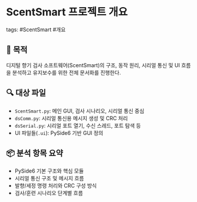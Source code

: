 # ScentSmart 프로젝트 개요
tags: #ScentSmart #개요

## 🧾 목적
디지털 향기 검사 소프트웨어(ScentSmart)의 구조, 동작 원리, 시리얼 통신 및 UI 흐름을 분석하고 유지보수를 위한 전체 문서화를 진행한다.

## 🔍 대상 파일
- `ScentSmart.py`: 메인 GUI, 검사 시나리오, 시리얼 통신 중심
- `dsComm.py`: 시리얼 통신용 메시지 생성 및 CRC 처리
- `dsSerial.py`: 시리얼 포트 열기, 수신 스레드, 포트 탐색 등
- UI 파일들(`.ui`): PySide6 기반 GUI 정의

## 📦 분석 항목 요약
- PySide6 기본 구조와 핵심 모듈
- 시리얼 통신 구조 및 메시지 흐름
- 발향/세정 명령 처리와 CRC 구성 방식
- 검사/훈련 시나리오 단계별 흐름
